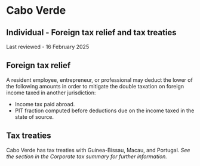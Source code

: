 # Cabo Verde
## Individual - Foreign tax relief and tax treaties
Last reviewed - 16 February 2025
## Foreign tax relief
A resident employee, entrepreneur, or professional may deduct the lower of the following amounts in order to mitigate the double taxation on foreign income taxed in another jurisdiction:
  * Income tax paid abroad.
  * PIT fraction computed before deductions due on the income taxed in the state of source.


## Tax treaties
Cabo Verde has tax treaties with Guinea-Bissau, Macau, and Portugal. _See the section in the Corporate tax summary for further information._

